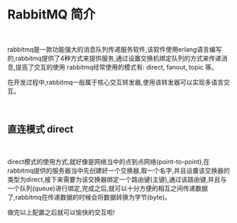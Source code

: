 # RabbitMQ 简介

<br>

rabbitmq是一款功能强大的消息队列传递服务软件,该软件使用erlang语言编写的,rabbitmq提供了4种方式来提供服务,通过设置交换机绑定队列的方式来传递消息,提高了交互的使用
rabbitmq经常使用的模式有: direct, fanout, topic 等。

在开发过程中,rabbitmq一般属于核心交互转发器,使用该转发器可以实现多语言交互。

<br>

## 直连模式 direct

<br>

direct模式的使用方式,就好像是网络当中的点到点网络(point-to-point),在rabbitmq提供的服务器当中先创建好一个交换器,取一个名字,并且设置该交换器的类型为direct,接下来需要为该交换器绑定一个路由键(主键),通过该路由键,并且与一个队列(queue)进行绑定,完成之后,就可以十分方便的相互之间传递数据了,rabbitmq在传递数据的时候会将数据转换为字节(byte)。

做完以上配置之后就可以愉快的交互啦!


